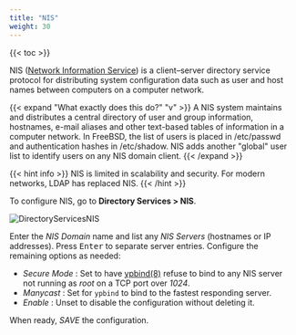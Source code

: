 ```yaml
---
title: "NIS"
weight: 30
---
```


{{< toc >}}

NIS ([Network Information Service](https://www.oreilly.com/library/view/practical-unix-and/0596003234/ch14s01.html)) is a client–server directory service protocol for distributing system configuration data such as user and host names between computers on a computer network.

{{< expand "What exactly does this do?" "v" >}}
A NIS system maintains and distributes a central directory of user and group information, hostnames, e-mail aliases and other text-based tables of information in a computer network.
In FreeBSD, the list of users is placed in <file>/etc/passwd</file> and authentication hashes in <file>/etc/shadow</file>.
NIS adds another "global" user list to identify users on any NIS domain client.
{{< /expand >}}

{{< hint info >}}
NIS is limited in scalability and security.
For modern networks, LDAP has replaced NIS.
{{< /hint >}}

To configure NIS, go to **Directory Services > NIS**.

![DirectoryServicesNIS](/images/CORE/12.0/DirectoryServicesNIS.png)

Enter the *NIS Domain* name and list any *NIS Servers* (hostnames or IP addresses).
Press <kbd>Enter</kbd> to separate server entries.
Configure the remaining options as needed:

* *Secure Mode* : Set to have [ypbind(8)](https://www.freebsd.org/cgi/man.cgi?query=ypbind) refuse to bind to any NIS server not running as *root* on a TCP port over *1024*.
* *Manycast* : Set for `ypbind` to bind to the fastest responding server.
* *Enable* : Unset to disable the configuration without deleting it.

When ready, *SAVE* the configuration.
